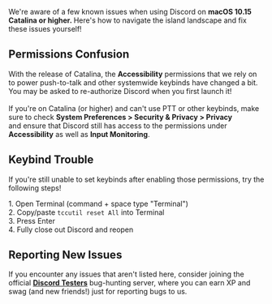 <p>We're aware of a few known issues when using Discord on <strong>macOS 10.15 Catalina or higher. </strong>Here's how to navigate the island landscape and fix these issues yourself!</p>
<h2>Permissions Confusion</h2>
<p>With the release of Catalina, the <strong>Accessibility</strong> permissions that we rely on to power push-to-talk and other systemwide keybinds have changed a bit. You may be asked to re-authorize Discord when you first launch it! <br><br>If you're on Catalina (or higher) and can't use PTT or other keybinds, make sure to check <strong>System Preferences &gt; Security &amp; Privacy &gt; Privacy</strong> and ensure that Discord still has access to the permissions under <strong>Accessibility</strong> as well as <strong>Input Monitoring</strong>. </p>
<h2>Keybind Trouble</h2>
<p>If you're still unable to set keybinds after enabling those permissions, try the following steps!</p>
<p>1. Open Terminal (command + space type "Terminal")<br>2. Copy/paste <code>tccutil reset All</code> into Terminal<br>3. Press Enter<br>4. Fully close out Discord and reopen </p>
<h2>Reporting New Issues</h2>
<p>If you encounter any issues that aren't listed here, consider joining the official <strong><a href="https://discord.gg/discord-testers" target="_self">Discord Testers</a></strong> bug-hunting server, where you can earn XP and swag (and new friends!) just for reporting bugs to us. </p>
<p> </p>